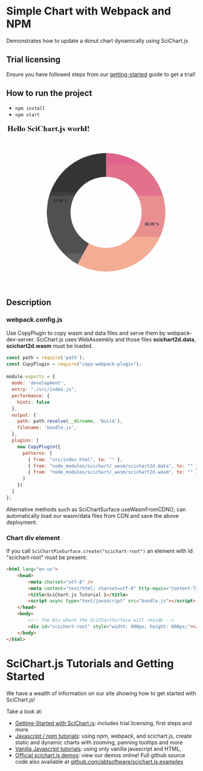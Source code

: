 # Simple Chart with Webpack and NPM

Demonstrates how to update a donut chart dynamically using SciChart.js
## Trial licensing

Ensure you have followed steps from our [getting-started](https://www.scichart.com/getting-started-scichart-js) guide to get a trial!

## How to run the project

* `npm install`
* `npm start`

![Annotations Demo](img/donut-update.gif)

## Description

### webpack.config.js

Use CopyPlugin to copy wasm and data files and serve them by webpack-dev-server. SciChart.js uses WebAssembly and those files **scichart2d.data**, **scichart2d.wasm** must be loaded.

```javascript
const path = require('path');
const CopyPlugin = require("copy-webpack-plugin");

module.exports = {
  mode: 'development',
  entry: "./src/index.js",
  performance: {
    hints: false
  },
  output: {
    path: path.resolve(__dirname, 'build'),
    filename: 'bundle.js',
  },
  plugins: [
    new CopyPlugin({
      patterns: [
        { from: "src/index.html", to: "" },
        { from: "node_modules/scichart/_wasm/scichart2d.data", to: "" },
        { from: "node_modules/scichart/_wasm/scichart2d.wasm", to: "" }
      ]
    })
  ]
};
```
Alternative methods such as SciChartSurface.useWasmFromCDN(); can automatically load our wasm/data files from CDN and save the above deployment.

### Chart div element

If you call `SciChartPieSurface.create("scichart-root")` an element with Id "scichart-root" must be present.

```html
<html lang="en-us">
    <head>
        <meta charset="utf-8" />
        <meta content="text/html; charset=utf-8" http-equiv="Content-Type" />
        <title>SciChart.js Tutorial 1</title>
        <script async type="text/javascript" src="bundle.js"></script>
    </head>
    <body>
        <!-- the Div where the SciChartSurface will reside -->
        <div id="scichart-root" style="width: 800px; height: 600px;"></div>
    </body>
</html>
```

# SciChart.js Tutorials and Getting Started

We have a wealth of information on our site showing how to get started with SciChart.js!

Take a look at:

* [Getting-Started with SciChart.js](https://www.scichart.com/getting-started-scichart-js): includes trial licensing, first steps and more
* [Javascript / npm tutorials](https://www.scichart.com/documentation/js/current/Tutorial%2002%20-%20Adding%20Series%20and%20Data.html): using npm, webpack, and scichart.js, create static and dynamic charts with zooming, panning tooltips and more
* [Vanilla Javascript tutorials](https://www.scichart.com/documentation/js/current/Tutorial%2001%20-%20Including%20SciChart.js%20in%20an%20HTML%20Page.html): using only vanilla javascript and HTML,
* [Official scichart.js demos](https://demo.scichart.com): view our demos online! Full github source code also available at [github.com/abtsoftware/scichart.js.examples](https://github.com/abtsoftware/scichart.js.examples)

